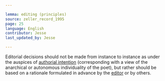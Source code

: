 ```yaml
---

lemma: editing (principles)
source: zeller_record_1995
page: 25
language: English
contributor: Jesse
last_updated_by: Jesse

---
```


Editorial decisions should not be made from instance to instance as under the auspices of [authorial intention](intentionality.html) (corresponding with a view of the anarchical or autonomous individuality of the poet), but rather should be based on a rationale formulated in advance by the [editor](editorScholarly.html) or by others.
